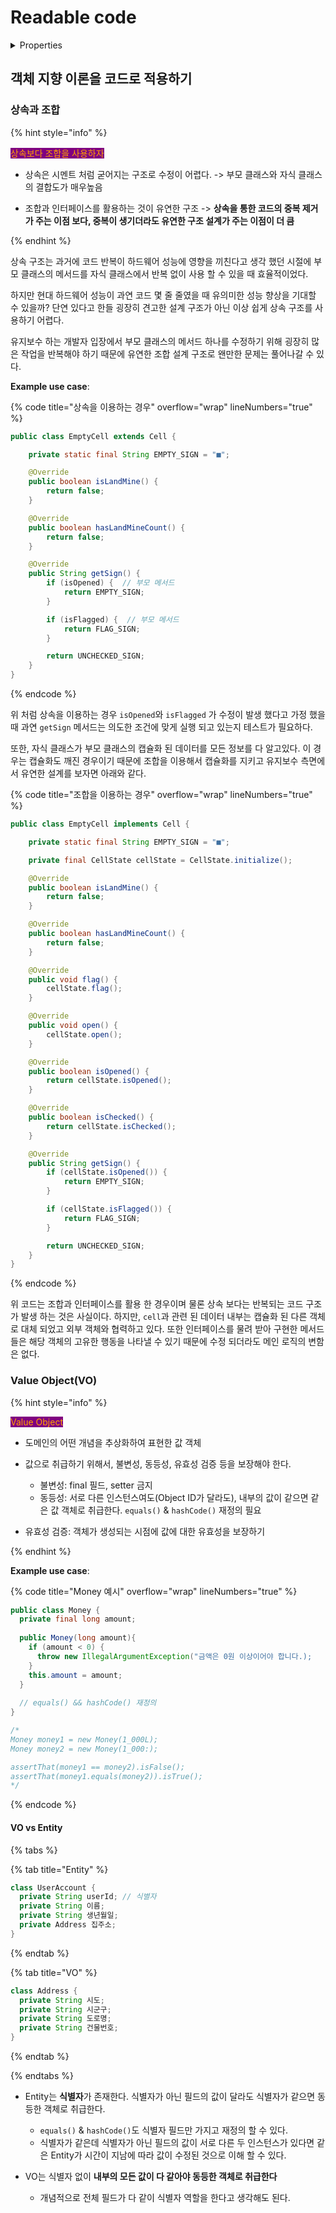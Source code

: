 # Readable code

<details>

<summary>Properties</summary>

:pencil:2024.09.10

:page_facing_up: [읽기 좋은 코드를 작성하는 사고법](https://www.inflearn.com/course/readable-code-%EC%9D%BD%EA%B8%B0%EC%A2%8B%EC%9D%80%EC%BD%94%EB%93%9C-%EC%9E%91%EC%84%B1%EC%82%AC%EA%B3%A0%EB%B2%95/dashboard)

:paperclip: 상속과 조합

</details>

## 객체 지향 이론을 코드로 적용하기


### 상속과 조합


{% hint style="info" %}

<mark style="color:orange;background-color:purple;">상속보다 조합을 사용하자</mark>

- 상속은 시멘트 처럼 굳어지는 구조로 수정이 어렵다. -> 부모 클래스와 자식 클래스의 결합도가 매우높음

- 조합과 인터페이스를 활용하는 것이 유연한 구조 -> **상속을 통한 코드의 중복 제거가 주는 이점 보다, 중복이 생기더라도 유연한 구조 설계가 주는 이점이 더 큼**

{% endhint %}


상속 구조는 과거에 코드 반복이 하드웨어 성능에 영향을 끼친다고 생각 했던 시절에 부모 클래스의 메서드를 자식 클래스에서 반복 없이 사용 할 수 있을 때 효율적이었다.

하지만 현대 하드웨어 성능이 과연 코드 몇 줄 줄였을 때 유의미한 성능 향상을 기대할 수 있을까? 단연 있다고 한들 굉장히 견고한 설계 구조가 아닌 이상 쉽게 상속 구조를 사용하기 어렵다.

유지보수 하는 개발자 입장에서 부모 클래스의 메서드 하나를 수정하기 위해 굉장히 많은 작업을 반복해야 하기 때문에 유연한 조합 설계 구조로 왠만한 문제는 풀어나갈 수 있다.

**Example use case**:

{% code title="상속을 이용하는 경우" overflow="wrap" lineNumbers="true" %}

```java
public class EmptyCell extends Cell {

    private static final String EMPTY_SIGN = "■";

    @Override
    public boolean isLandMine() {
        return false;
    }

    @Override
    public boolean hasLandMineCount() {
        return false;
    }

    @Override
    public String getSign() {
        if (isOpened) {  // 부모 메서드
            return EMPTY_SIGN;
        }

        if (isFlagged) {  // 부모 메서드
            return FLAG_SIGN;
        }

        return UNCHECKED_SIGN;
    }
}
```

{% endcode %}

위 처럼 상속을 이용하는 경우 `isOpened`와 `isFlagged` 가 수정이 발생 했다고 가정 했을 때 과연 `getSign` 메서드는 의도한 조건에 맞게 실행 되고 있는지 테스트가 필요하다.

또한, 자식 클래스가 부모 클래스의 캡슐화 된 데이터를 모든 정보를 다 알고있다. 이 경우는 캡슐화도 깨진 경우이기 때문에 조합을 이용해서 캡슐화를 지키고 유지보수 측면에서 유연한 설계를 보자면 아래와 같다.


{% code title="조합을 이용하는 경우" overflow="wrap" lineNumbers="true" %}

```java
public class EmptyCell implements Cell {

    private static final String EMPTY_SIGN = "■";

    private final CellState cellState = CellState.initialize();

    @Override
    public boolean isLandMine() {
        return false;
    }

    @Override
    public boolean hasLandMineCount() {
        return false;
    }

    @Override
    public void flag() {
        cellState.flag();
    }

    @Override
    public void open() {
        cellState.open();
    }

    @Override
    public boolean isOpened() {
        return cellState.isOpened();
    }

    @Override
    public boolean isChecked() {
        return cellState.isChecked();
    }

    @Override
    public String getSign() {
        if (cellState.isOpened()) {
            return EMPTY_SIGN;
        }

        if (cellState.isFlagged()) {
            return FLAG_SIGN;
        }

        return UNCHECKED_SIGN;
    }
}
```

{% endcode %}

위 코드는 조합과 인터페이스를 활용 한 경우이며 물론 상속 보다는 반복되는 코드 구조가 발생 하는 것은 사실이다. 하지만, `cell`과 관련 된 데이터 내부는 캡슐화 된 다른 객체로 대체 되었고 외부 객체와 협력하고 있다. 또한 인터페이스를 물려 받아 구현한 메서드들은 해당 객체의 고유한 행동을 나타낼 수 있기 때문에 수정 되더라도 메인 로직의 변함은 없다.

### Value Object(VO)

{% hint style="info" %}

<mark style="color:orange;background-color:purple;">Value Object</mark>

- 도메인의 어떤 개념을 추상화하여 표현한 값 객체

- 값으로 취급하기 위해서, 불변성, 동등성, 유효성 검증 등을 보장해야 한다.
  - 불변성: final 필드, setter 금지
  - 동등성: 서로 다른 인스턴스여도(Object ID가 달라도), 내부의 값이 같으면 같은 값 객체로 취급한다. `equals()` & `hashCode()` 재정의 필요

- 유효성 검증: 객체가 생성되는 시점에 값에 대한 유효성을 보장하기 

{% endhint %}

**Example use case**:

{% code title="Money 예시" overflow="wrap" lineNumbers="true" %}

```java
public class Money {
  private final long amount;
  
  public Money(long amount){
    if (amount < 0) {
      throw new IllegalArgumentException("금액은 0원 이상이어야 합니다.);
    }
    this.amount = amount;
  }
  
  // equals() && hashCode() 재정의
}

/*
Money money1 = new Money(1_000L);
Money money2 = new Money(1_000:);

assertThat(money1 == money2).isFalse();
assertThat(money1.equals(money2)).isTrue();
*/
```

{% endcode %}

#### VO vs Entity


{% tabs %}

{% tab title="Entity" %}

```java
class UserAccount {
  private String userId; // 식별자
  private String 이름;
  private String 생년월일;
  private Address 집주소;
}
```

{% endtab %}

{% tab title="VO" %}

```java
class Address {
  private String 시도;
  private String 시군구;
  private String 도로명;
  private String 건물번호;
}
```
 
{% endtab %}

{% endtabs %}

- Entity는 **식별자**가 존재한다. 식별자가 아닌 필드의 값이 달라도 식별자가 같으면 동등한 객체로 취급한다.
  - `equals()` & `hashCode()`도 식별자 필드만 가지고 재정의 할 수 있다.
  - 식별자가 같은데 식별자가 아닌 필드의 값이 서로 다른 두 인스턴스가 있다면 같은 Entity가 시간이 지남에 따라 값이 수정된 것으로 이해 할 수 있다.

- VO는 식별자 없이 **내부의 모든 값이 다 같아야 동등한 객체로 취급한다**
  - 개념적으로 전체 필드가 다 같이 식별자 역할을 한다고 생각해도 된다.

